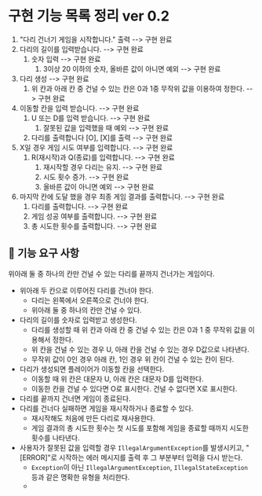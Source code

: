 # 구현 기능 목록 정리 ver 0.2

1. "다리 건너기 게임을 시작합니다." 출력  --> 구현 완료
2. 다리의 길이를 입력받습니다. --> 구현 완료
   1. 숫자 입력  --> 구현 완료
      1. 3이상 20 이하의 숫자, 올바른 값이 아니면 예외  --> 구현 완료
3. 다리 생성 --> 구현 완료
   1. 위 칸과 아래 칸 중 건널 수 있는 칸은 0과 1중 무작위 값을 이용하여 정한다.  --> 구현 완료
4. 이동할 칸을 입력 받습니다. --> 구현 완료
   1. U 또는 D를 입력 받습니다.  --> 구현 완료
      1. 잘못된 값을 입력했을 때 예외  --> 구현 완료
   2. 다리를 출력합니다 [O], [X]를 출력  --> 구현 완료
5. X일 경우 게임 시도 여부를 입력합니다. --> 구현 완료
   1. R(재시작)과 Q(종료)를 입력합니다.  --> 구현 완료
      1. 재시작할 경우 다리는 유지.  --> 구현 완료
      2. 시도 횟수 증가.  --> 구현 완료
      3. 올바른 값이 아니면 예외  --> 구현 완료
6. 마지막 칸에 도달 했을 경우 최종 게임 결과를 출력합니다. --> 구현 완료
   1. 다리를 출력합니다.  --> 구현 완료
   2. 게임 성공 여부를 출력합니다.  --> 구현 완료
   3. 총 시도한 횟수를 출력합니다.  --> 구현 완료



## 🚀 기능 요구 사항
위아래 둘 중 하나의 칸만 건널 수 있는 다리를 끝까지 건너가는 게임이다.
- 위아래 두 칸으로 이루어진 다리를 건너야 한다.
    - 다리는 왼쪽에서 오른쪽으로 건너야 한다.
    - 위아래 둘 중 하나의 칸만 건널 수 있다.
- 다리의 길이를 숫자로 입력받고 생성한다.
    - 다리를 생성할 때 위 칸과 아래 칸 중 건널 수 있는 칸은 0과 1 중 무작위 값을 이용해서 정한다.
    - 위 칸을 건널 수 있는 경우 U, 아래 칸을 건널 수 있는 경우 D값으로 나타낸다.
    - 무작위 값이 0인 경우 아래 칸, 1인 경우 위 칸이 건널 수 있는 칸이 된다.
- 다리가 생성되면 플레이어가 이동할 칸을 선택한다.
    - 이동할 때 위 칸은 대문자 U, 아래 칸은 대문자 D를 입력한다.
    - 이동한 칸을 건널 수 있다면 O로 표시한다. 건널 수 없다면 X로 표시한다.
- 다리를 끝까지 건너면 게임이 종료된다.
- 다리를 건너다 실패하면 게임을 재시작하거나 종료할 수 있다.
    - 재시작해도 처음에 만든 다리로 재사용한다.
    - 게임 결과의 총 시도한 횟수는 첫 시도를 포함해 게임을 종료할 때까지 시도한 횟수를 나타낸다.
- 사용자가 잘못된 값을 입력할 경우 `IllegalArgumentException`를 발생시키고, "[ERROR]"로 시작하는 에러 메시지를 출력 후 그 부분부터 입력을 다시 받는다.
    - `Exception`이 아닌 `IllegalArgumentException`, `IllegalStateException` 등과 같은 명확한 유형을 처리한다.
    - 